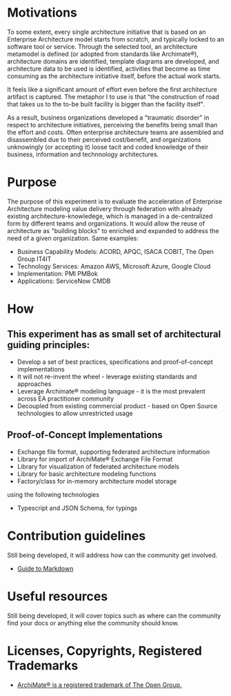 # Motivations

To some extent, every single architecture initiative that is based on an Enterprise Architecture model starts from scratch, and typically locked to an software tool or service. Through the selected tool, an architecture metamodel is defined (or adopted from standards like Archimate®), architecture domains are identified, template diagrams are developed, and architecture data to be used is identified, activities that become as time consuming as the architecture initiative itself, before the actual work starts.

It feels like a significant amount of effort even before the first architecture artifact is captured. The metaphor I to use is that "the construction of road that takes us to the to-be built facility is bigger than the facility itself". 

As a result, business organizations developed a "traumatic disorder" in respect to architecture initiatives, perceiving the benefits being small than the effort and costs. Often enterprise architecture teams are assembled and disassembled due to their perceived cost/benefit, and organizations unknowingly (or accepting it) loose tacit and coded knowledge of their business, information and technnology architectures.

# Purpose

The purpose of this experiment is to evaluate the acceleration of Enterprise Architecture modeling value delivery through federation with already existing architecture-knowledege, which is managed in a de-centralized form by different teams and organizations. It would allow the reuse of architecture as "building blocks" to enriched and expanded to address the need of a given organization. Same examples:

* Business Capability Models: ACORD, APQC, ISACA COBIT, The Open Group IT4IT
* Technology Services: Amazon AWS, Microsoft Azure, Google Cloud
* Implementation: PMI PMBok
* Applications: ServiceNow CMDB

# How

## This experiment has as small set of architectural guiding principles:

* Develop a set of best practices, specifications and proof-of-concept implementations
* It will not re-invent the wheel - leverage existing standards and approaches
* Leverage Archimate® modeling language - it is the most prevalent across EA practitioner community
* Decoupled from existing commercial product - based on Open Source technologies to allow unrestricted usage

## Proof-of-Concept Implementations

* Exchange file format, supporting federated architecture information
* Library for import of ArchiMate® Exchange File Format
* Library for visualization of federated architecture models
* Library for basic architecture modeling functions
* Factory/class for in-memory architecture model storage

using the following technologies 

* Typescript and JSON Schema, for typings
<!--
* OpenAPI, for remote access
-->

# Contribution guidelines

Still being developed, it will address how can the community get involved.

* [Guide to Markdown](https://docs.github.com/github/writing-on-github/getting-started-with-writing-and-formatting-on-github/basic-writing-and-formatting-syntax)

# Useful resources

Still being developed, it will cover topics such as where can the community find your docs or anything else the community should know.

# Licenses, Copyrights, Registered Trademarks

* [ArchiMate® is a registered trademark of The Open Group.](https://www.opengroup.org/archimate-forum/archimate-overview)



